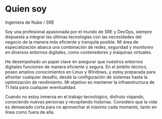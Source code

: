# Quien soy


Ingeniera de Nube / SRE

Soy una profesional apasionada por el mundo de SRE y DevOps, siempre dispuesta a integrar las últimas tecnologías con las necesidades del negocio de la manera más eficiente y tranquila posible. Mi área de especialización abarca una combinación de redes, seguridad y monitoreo en diversos entornos digitales, como contenedores y máquinas virtuales.

He desempeñado un papel clave en asegurar que nuestros entornos digitales funcionen de manera eficiente y segura. En el ámbito técnico, poseo amplios conocimientos en Linux y Windows, y estoy preparada para afrontar cualquier desafío, desde la configuración de sistemas hasta la optimización de rendimiento. Mi objetivo es mantener la infraestructura de TI lista para cualquier eventualidad.

Cuando no estoy inmersa en el trabajo tecnológico, disfruto viajando, conociendo nuevas personas y recopilando historias. Considero que la vida es demasiado corta para no aprovechar al máximo cada momento, tanto en línea como fuera de ella.

